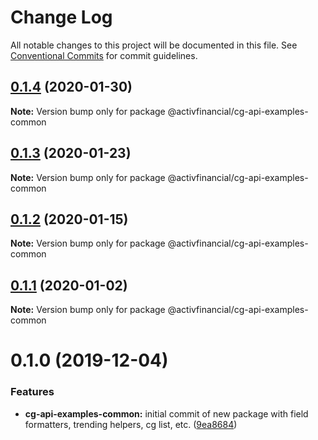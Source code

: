 # Change Log

All notable changes to this project will be documented in this file.
See [Conventional Commits](https://conventionalcommits.org) for commit guidelines.

## [0.1.4](https://github.com/activfinancial/cg-api-examples/compare/@activfinancial/cg-api-examples-common@0.1.3...@activfinancial/cg-api-examples-common@0.1.4) (2020-01-30)

**Note:** Version bump only for package @activfinancial/cg-api-examples-common





## [0.1.3](https://github.com/activfinancial/cg-api-examples/compare/@activfinancial/cg-api-examples-common@0.1.2...@activfinancial/cg-api-examples-common@0.1.3) (2020-01-23)

**Note:** Version bump only for package @activfinancial/cg-api-examples-common





## [0.1.2](https://github.com/activfinancial/cg-api-examples/compare/@activfinancial/cg-api-examples-common@0.1.1...@activfinancial/cg-api-examples-common@0.1.2) (2020-01-15)

**Note:** Version bump only for package @activfinancial/cg-api-examples-common





## [0.1.1](https://github.com/activfinancial/cg-api-examples/compare/@activfinancial/cg-api-examples-common@0.1.0...@activfinancial/cg-api-examples-common@0.1.1) (2020-01-02)

**Note:** Version bump only for package @activfinancial/cg-api-examples-common





# 0.1.0 (2019-12-04)


### Features

* **cg-api-examples-common:** initial commit of new package with field formatters, trending helpers, cg list, etc. ([9ea8684](https://github.com/activfinancial/cg-api-examples/commit/9ea8684567891fa3f7dc3b299e39f2193c1ca905))
